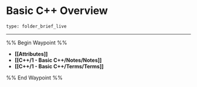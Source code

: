 # Basic C++ Overview
 
```ccard
type: folder_brief_live
```
 
---

%% Begin Waypoint %%
- **[[Attributes]]**
- **[[C++/1 - Basic C++/Notes/Notes]]**
- **[[C++/1 - Basic C++/Terms/Terms]]**

%% End Waypoint %%